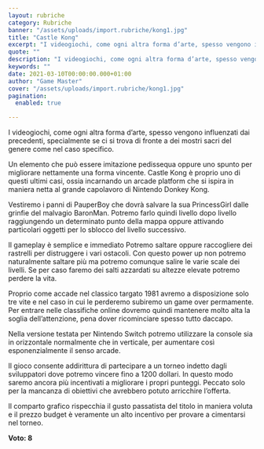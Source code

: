 ```yaml
---
layout: rubriche
category: Rubriche
banner: "/assets/uploads/import.rubriche/kong1.jpg"
title: "Castle Kong"
excerpt: "I videogiochi, come ogni altra forma d’arte, spesso vengono influenzati dai precedenti, specialmente se ci si trova di fronte a dei mostri sacri del genere come nel caso specifico. Un elemento che può essere imitazione pedissequa oppure uno spunto per migliorare nettamente una forma vincente. Castle Kong è proprio uno di questi ultimi casi, ossia [&hellip"
quote: ""
description: "I videogiochi, come ogni altra forma d’arte, spesso vengono influenzati dai precedenti, specialmente se ci si trova di fronte a dei mostri sacri del genere come nel caso specifico. Un elemento che può essere imitazione pedissequa oppure uno spunto per migliorare nettamente una forma vincente. Castle Kong è proprio uno di questi ultimi casi, ossia [&hellip"
keywords: ""
date: 2021-03-10T00:00:00.000+01:00
author: "Game Master"
cover: "/assets/uploads/import.rubriche/kong1.jpg"
pagination:
  enabled: true

---
```


I videogiochi, come ogni altra forma d’arte, spesso vengono influenzati dai precedenti, specialmente se ci si trova di fronte a dei mostri sacri del genere come nel caso specifico.

Un elemento che può essere imitazione pedissequa oppure uno spunto per migliorare nettamente una forma vincente. Castle Kong è proprio uno di questi ultimi casi, ossia incarnando un arcade platform che si ispira in maniera netta al grande capolavoro di Nintendo Donkey Kong.

Vestiremo i panni di PauperBoy che dovrà salvare la sua PrincessGirl dalle grinfie del malvagio BaronMan. Potremo farlo quindi livello dopo livello raggiungendo un determinato punto della mappa oppure attivando particolari oggetti per lo sblocco del livello successivo.

Il gameplay è semplice e immediato Potremo saltare oppure raccogliere dei rastrelli per distruggere i vari ostacoli. Con questo power up non potremo naturalmente saltare più ma potremo comunque salire le varie scale dei livelli. Se per caso faremo dei salti azzardati su altezze elevate potremo perdere la vita.

Proprio come accade nel classico targato 1981 avremo a disposizione solo tre vite e nel caso in cui le perderemo subiremo un game over permamente. Per entrare nelle classifiche online dovremo quindi mantenere molto alta la soglia dell’attenzione, pena dover ricominciare spesso tutto daccapo.

Nella versione testata per Nintendo Switch potremo utilizzare la console sia in orizzontale normalmente che in verticale, per aumentare così esponenzialmente il senso arcade.

Il gioco consente addirittura di partecipare a un torneo indetto dagli sviluppatori dove potremo vincere fino a 1200 dollari. In questo modo saremo ancora più incentivati a migliorare i propri punteggi. Peccato solo per la mancanza di obiettivi che avrebbero potuto arricchire l’offerta.

Il comparto grafico rispecchia il gusto passatista del titolo in maniera voluta e il prezzo budget è veramente un alto incentivo per provare a cimentarsi nel torneo.

**Voto: 8**